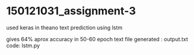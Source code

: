 # 150121031_assignment-3

used keras in theano
text prediction using lstm

gives 64% aprox accuracy in 50-60 epoch
text file generated : output.txt
code: lstm.py
